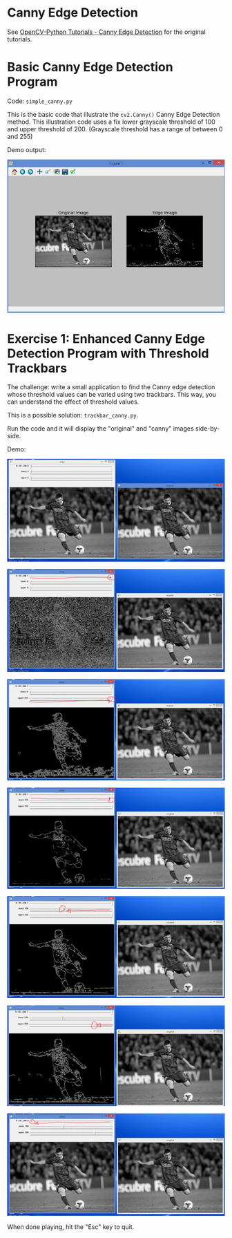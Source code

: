# Canny Edge Detection

See [OpenCV-Python Tutorials - Canny Edge Detection](https://opencv-python-tutroals.readthedocs.org/en/latest/py_tutorials/py_imgproc/py_canny/py_canny.html#canny) for the original tutorials.

# Basic Canny Edge Detection Program

Code: `simple_canny.py`

This is the basic code that illustrate the `cv2.Canny()` Canny Edge Detection method. This illustration code uses a fix lower grayscale threshold of 100 and upper threshold of 200. (Grayscale threshold has a range of between 0 and 255)

Demo output:

![simple_canny.png](./screenshots/simple_canny.png)

# Exercise 1: Enhanced Canny Edge Detection Program with Threshold Trackbars

The challenge: write a small application to find the Canny edge detection whose threshold values can be varied using two trackbars. This way, you can understand the effect of threshold values.

This is a possible solution: `trackbar_canny.py`.

Run the code and it will display the "original" and "canny" images side-by-side.

Demo:

![trackbar_canny_1.png](./screenshots/trackbar_canny_1.png)

![trackbar_canny_2.png](./screenshots/trackbar_canny_2.png)

![trackbar_canny_3.png](./screenshots/trackbar_canny_3.png)

![trackbar_canny_4.png](./screenshots/trackbar_canny_4.png)

![trackbar_canny_5.png](./screenshots/trackbar_canny_5.png)

![trackbar_canny_6.png](./screenshots/trackbar_canny_6.png)

![trackbar_canny_7.png](./screenshots/trackbar_canny_7.png)

When done playing, hit the "Esc" key to quit.
